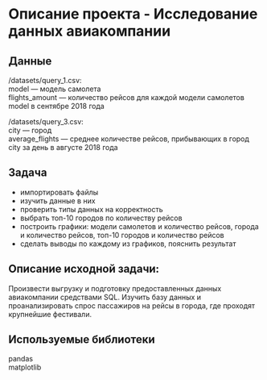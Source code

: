 # Описание проекта - Исследование данных авиакомпании

## Данные

/datasets/query_1.csv:  
model — модель самолета  
flights_amount — количество рейсов для каждой модели самолетов model в сентябре 2018 года

/datasets/query_3.csv:  
city — город  
average_flights — среднее количестве рейсов, прибывающих в город city за день в августе 2018 года


## Задача
- импортировать файлы
- изучить данные в них
- проверить типы данных на корректность 
- выбрать топ-10 городов по количеству рейсов
- построить графики: модели самолетов и количество рейсов, города и количество рейсов, топ-10 городов и количество рейсов
- сделать выводы по каждому из графиков, пояснить результат

## Описание исходной задачи:

Произвести выгрузку и подготовку предоставленных данных авиакомпании средствами SQL.  Изучить базу данных и проанализировать спрос пассажиров на рейсы в города, где проходят крупнейшие фестивали.

## Используемые библиотеки
pandas  
matplotlib